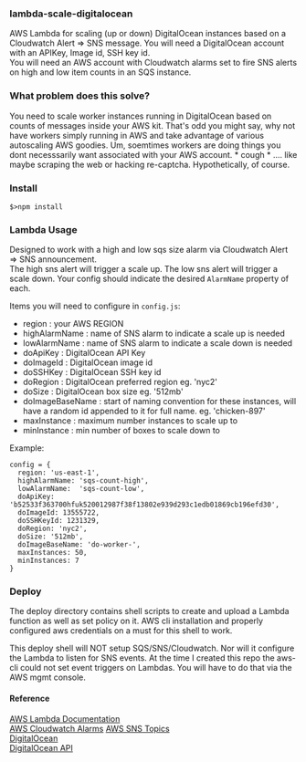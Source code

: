 ### lambda-scale-digitalocean  

AWS Lambda for scaling (up or down) DigitalOcean instances based on a Cloudwatch Alert => SNS message.
You will need a DigitalOcean account with an APIKey, Image id, SSH key id.  
You will need an AWS account with Cloudwatch alarms set to fire SNS alerts on high and low item counts in an SQS instance.

### What problem does this solve?  

You need to scale worker instances running in DigitalOcean based on counts of messages inside your AWS kit. That's odd you might say, why not have workers simply running in AWS and take advantage of various autoscaling AWS goodies. Um, soemtimes workers are doing things you dont necesssarily want associated with your AWS account. * cough * .... like maybe scraping the web or hacking re-captcha. Hypothetically, of course.

### Install  
```$>npm install```

### Lambda Usage
Designed to work with a high and low sqs size alarm via Cloudwatch Alert => SNS announcement.  
The high sns alert will trigger a scale up. The low sns alert will trigger a scale down. Your config should indicate the desired ```AlarmName``` property of each.  

Items you will need to configure in ```config.js```:
- region : your AWS REGION
- highAlarmName : name of SNS alarm to indicate a scale up is needed
- lowAlarmName : name of SNS alarm to indicate a scale down is needed
- doApiKey : DigitalOcean API Key
- doImageId : DigitalOcean image id
- doSSHKey : DigitalOcean SSH key id
- doRegion : DigitalOcean preferred region eg. 'nyc2'
- doSize  : DigitalOcean box size eg. '512mb'
- doImageBaseName : start of naming convention for these instances, will have a random id appended to it for full name. eg. 'chicken-897'
- maxInstance : maximum number instances to scale up to
- minInstance : min number of boxes to scale down to

Example:  
```
config = {
  region: 'us-east-1',
  highAlarmName: 'sqs-count-high',
  lowAlarmName:  'sqs-count-low',
  doApiKey: 'b52533f363700hfuk520012987f38f13802e939d293c1edb01869cb196efd30',
  doImageId: 13555722,
  doSSHKeyId: 1231329,
  doRegion: 'nyc2',
  doSize: '512mb',
  doImageBaseName: 'do-worker-',
  maxInstances: 50,
  minInstances: 7
}
```

### Deploy

The deploy directory contains shell scripts to create and upload a Lambda function as well as set policy on it. AWS cli installation and properly configured aws credentials on a must for this shell to work.  

This deploy shell will NOT setup SQS/SNS/Cloudwatch. Nor will it configure the Lambda to listen for SNS events. At the time I created this repo the aws-cli could not
set event triggers on Lambdas. You will have to do that via the AWS mgmt console.


#### Reference
[AWS Lambda Documentation](https://aws.amazon.com/lambda/)  
[AWS Cloudwatch Alarms](https://aws.amazon.com/documentation/cloudwatch/)
[AWS SNS Topics](https://aws.amazon.com/documentation/sns/)  
[DigitalOcean](https://www.digitalocean.com)  
[DigitalOcean API](https://www.digitalocean.com/features/api/)  
